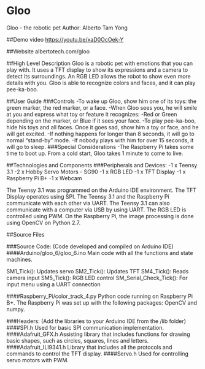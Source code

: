 # Gloo
Gloo - the robotic pet
Author: Alberto Tam Yong

##Demo video
https://youtu.be/xaD0OcOek-Y

##Website
albertotech.com/gloo

##High Level Description
Gloo is a robotic pet with emotions that you can play with. It uses a TFT display to show its expressions and a camera to detect its surroundings. An RGB LED allows the robot to show even more details with you. Gloo is able to recognize colors and faces, and it can play pee-ka-boo.

##User Guide
###Controls
-To wake up Gloo, show him one of its toys: the green marker, the red marker, or a face.
-When Gloo sees you, he will smile at you and express what toy or feature it recognizes:
-Red or Green depending on the marker, or Blue if it sees your face.
-To play pee-ka-boo, hide his toys and all faces. Once it goes sad, show him a toy or face, and he will get excited.
-If nothing happens for longer than 8 seconds, it will go to normal “stand-by” mode.
-If nobody plays with him for over 15 seconds, it will go to sleep.
###Special Considerations
-The Raspberry Pi takes some time to boot up. From a cold start, Gloo takes 1 minute to come to live.

##Technologies and Components
###Peripherals and Devices:
-1 x Teensy 3.1
-2 x Hobby Servo Motors - SG90
-1 x RGB LED
-1 x TFT Display
-1 x Raspberry Pi B+
-1 x Webcam 

The Teensy 3.1 was programmed on the Arduino IDE environment. The TFT Display operates using SPI. The Teensy 3.1 and the Raspberry Pi communicate with each other via UART. The Teensy 3.1 can also communicate with a computer via USB by using UART. The RGB LED is controlled using PWM. On the Raspberry Pi, the image processing is done using OpenCV on Python 2.7.

##Source Files

###Source Code: (Code developed and compiled on Arduino IDE)
####Arduino/gloo_6/gloo_6.ino
Main code with all the functions and state machines.

SM1_Tick(): Updates servo
SM2_Tick(): Updates TFT
SM4_Tick(): Reads camera input
SM5_Tick(): RGB LED control
SM_Serial_Check_Tick(): For input menu using a UART connection

####Raspberry_Pi/color_track_4.py
Python code running on Raspberry Pi B+. The Raspberry Pi was set up with the following packages: OpenCV and numpy.

###Headers: (Add the libraries to your Arduino IDE from the /lib folder)
####SPI.h
Used for basic SPI communication implementation.
####Adafruit_GFX.h
Assisting library that includes functions for drawing basic shapes, such as circles, squares, lines and letters.
####Adafruit_ILI9341.h
Library that includes all the protocols and commands to control the TFT display.
####Servo.h
Used for controlling servo motors with PWM.
